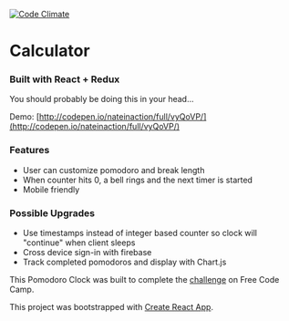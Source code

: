 [![Code Climate](https://codeclimate.com/github/nateinaction/Calculator/badges/gpa.svg)](https://codeclimate.com/github/nateinaction/Calculator)
# Calculator
### Built with React + Redux

You should probably be doing this in your head...

Demo: [http://codepen.io/nateinaction/full/vyQoVP/](http://codepen.io/nateinaction/full/vyQoVP/)

### Features
- User can customize pomodoro and break length
- When counter hits 0, a bell rings and the next timer is started
- Mobile friendly

### Possible Upgrades
- Use timestamps instead of integer based counter so clock will "continue" when client sleeps
- Cross device sign-in with firebase
- Track completed pomodoros and display with Chart.js

This Pomodoro Clock was built to complete the [challenge](https://www.freecodecamp.com/challenges/build-a-javascript-calculator) on Free Code Camp.

This project was bootstrapped with [Create React App](https://github.com/facebookincubator/create-react-app).

